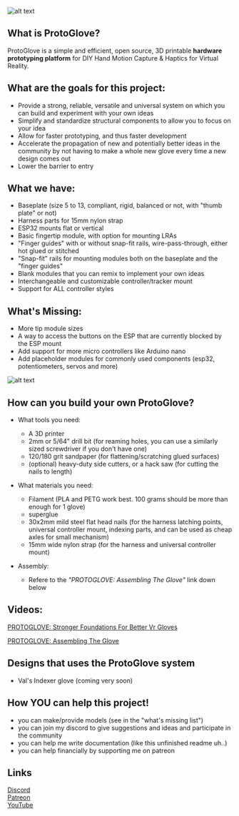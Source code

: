 ![alt text](https://github.com/Valsvirtuals/ProtoGlove/blob/main/media/main.png?raw=true)

## What is ProtoGlove?

ProtoGlove is a simple and efficient, open source, 3D printable **hardware prototyping platform** for DIY Hand Motion Capture & Haptics for Virtual Reality.


## What are the goals for this project:
 
- Provide a strong, reliable, versatile and universal system on which you can build and experiment with your own ideas 
- Simplify and standardize structural components to allow you to focus on your idea  
- Allow for faster prototyping, and thus faster development  
- Accelerate the propagation of new and potentially better ideas in the community by not having to make a whole new glove every time a new design comes out
- Lower the barrier to entry


## What we have:

- Baseplate (size 5 to 13, compliant, rigid, balanced or not, with "thumb plate" or not)  
- Harness parts for 15mm nylon strap  
- ESP32 mounts flat or vertical  
- Basic fingertip module, with option for mounting LRAs  
- "Finger guides" with or without snap-fit rails, wire-pass-through, either hot glued or stitched  
- "Snap-fit" rails for mounting modules both on the baseplate and the "finger guides"  
- Blank modules that you can remix to implement your own ideas
- Interchangeable and customizable controller/tracker mount    
- Support for ALL controller styles


## What's Missing:
  
- More tip module sizes 
- A way to access the buttons on the ESP that are currently blocked by the ESP mount  
- Add support for more micro controllers like Arduino nano
- Add placeholder modules for commonly used components (esp32, potentiometers, servos and more)

![alt text](https://github.com/Valsvirtuals/ProtoGlove/blob/main/media/parts.png?raw=true)

## How can you build your own ProtoGlove?

- What tools you need:  
  - A 3D printer  
  - 2mm or 5/64" drill bit (for reaming holes, you can use a similarly sized screwdriver if you don't have one)  
  - 120/180 grit sandpaper (for flattening/scratching glued surfaces)
  - (optional) heavy-duty side cutters, or a hack saw (for cutting the nails to length)

- What materials you need:  
  - Filament (PLA and PETG work best. 100 grams should be more than enough for 1 glove)  
  - superglue  
  - 30x2mm mild steel flat head nails (for the harness latching points, universal controller mount, indexing parts, and can be used as cheap axles for small mechanism)  
  - 15mm wide nylon strap (for the harness and universal controller mount)

- Assembly:  
  - Refere to the *"PROTOGLOVE: Assembling The Glove"* link down below

## Videos:  
[PROTOGLOVE: Stronger Foundations For Better Vr Gloves](https://www.youtube.com/watch?v=wg-dA6JFofU)
<!-- [PROTOGLOVE: Choosing The Right Parts]() -->
[PROTOGLOVE: Assembling The Glove](https://www.youtube.com/watch?v=5-vP1U-F1cY)
<!-- [PROTOGLOVE: Universal Controller Mount]() -->
<!-- [PROTOGLOVE: Indexer]() -->

## Designs that uses the ProtoGlove system
- Val's Indexer glove (coming very soon)

## How YOU can help this project!

- you can make/provide models (see in the "what's missing list")  
- you can join my discord to give suggestions and ideas and participate in the community  
- you can help me write documentation (like this unfinished readme uh..)
- you can help financially by supporting me on patreon  


## Links

[Discord](https://discord.gg/g6XpeCnUfG)  
[Patreon](https://www.patreon.com/valsvirtuals)  
[YouTube](https://www.youtube.com/c/WalooW)

